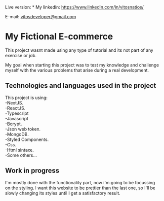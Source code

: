 Live version: \*
My linkedin: https://www.linkedin.com/in/vitosnatios/

E-mail: vitosdeveloper@gmail.com

# My Fictional E-commerce

This project wasnt made using any type of tutorial and its not part of any exercise or job.

My goal when starting this project was to test my knowledge and challenge myself with the various problems that arise during a real development.

## Technologies and languages used in the project

This project is using: \
-NextJS. \
-ReactJS. \
-Typescript \
-Javascript \
-Bcrypt. \
-Json web token. \
-MongoDB. \
-Styled Components. \
-Css. \
-Html sintaxe. \
-Some others...

## Work in progress

I'm mostly done with the functionality part, now i'm going to be focussing on the styling.
I want this website to be prettier than the last one, so I'll be slowly changing its styles until I get a satisfactory result.
